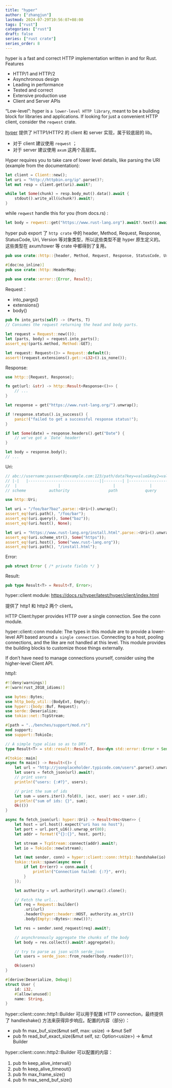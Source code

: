 ```yaml
---
title: "hyper"
author: ["zhangjun"]
lastmod: 2024-07-29T10:56:07+08:00
tags: ["rust"]
categories: ["rust"]
draft: false
series: ["rust crate"]
series_order: 8
---
```


hyper is a fast and correct HTTP implementation written in and for Rust. Features

-   HTTP/1 and HTTP/2
-   Asynchronous design
-   Leading in performance
-   Tested and correct
-   Extensive production use
-   Client and Server APIs

“Low-level”: hyper is `a lower-level HTTP library`, meant to be a building block for libraries and
applications. If looking for just a convenient HTTP client, consider the `reqwest` crate.

[hyper](https://docs.rs/hyper/latest/hyper/) 提供了 HTTP1/HTTP2 的 client 和 server 实现，属于较底层的 lib。

-   对于 client 建议使用 `reqwest` ；
-   对于 server 建议使用 `axum` 这两个高层库。

Hyper requires you to take care of lower level details, like parsing the URI (example from the
documentation):

```rust
let client = Client::new();
let uri = "http://httpbin.org/ip".parse()?;
let mut resp = client.get(uri).await?;

while let Some(chunk) = resp.body_mut().data().await {
    stdout().write_all(&chunk?).await?;
}
```

while `reqwest` handle this for you (from docs.rs) :

```rust
let body = reqwest::get("https://www.rust-lang.org").await?.text().await?;
```

hyper pub export 了 `http crate` 中的 header, Method, Request, Response, StatusCode, Uri, Version 等对象类型，所以这些类型不是 hyper 原生定义的。这些类型在 axum/tower 等 crate 中都得到了复用。

```rust
pub use crate::http::{header, Method, Request, Response, StatusCode, Uri, Version};

#[doc(no_inline)]
pub use crate::http::HeaderMap;

pub use crate::error::{Error, Result};
```

Request：

-   into_pargs()
-   extensions()
-   body()

<!--listend-->

```rust
pub fn into_parts(self) -> (Parts, T)
// Consumes the request returning the head and body parts.

let request = Request::new(());
let (parts, body) = request.into_parts();
assert_eq!(parts.method, Method::GET);

let request: Request<()> = Request::default();
assert!(request.extensions().get::<i32>().is_none());
```

Response:

```rust
use http::{Request, Response};

fn get(url: &str) -> http::Result<Response<()>> {
    // ...
}

let response = get("https://www.rust-lang.org/").unwrap();

if !response.status().is_success() {
    panic!("failed to get a successful response status!");
}

if let Some(date) = response.headers().get("Date") {
    // we've got a `Date` header!
}

let body = response.body();
// ...
```

Uri:

```rust
// abc://username:password@example.com:123/path/data?key=value&key2=value2#fragid1
// |-|   |-------------------------------||--------| |-------------------| |-----|
//  |                  |                       |               |              |
// scheme          authority                 path            query         fragment

use http::Uri;

let uri = "/foo/bar?baz".parse::<Uri>().unwrap();
assert_eq!(uri.path(), "/foo/bar");
assert_eq!(uri.query(), Some("baz"));
assert_eq!(uri.host(), None);

let uri = "https://www.rust-lang.org/install.html".parse::<Uri>().unwrap();
assert_eq!(uri.scheme_str(), Some("https"));
assert_eq!(uri.host(), Some("www.rust-lang.org"));
assert_eq!(uri.path(), "/install.html");
```

Error:

```rust
pub struct Error { /* private fields */ }
```

Result:

```rust
pub type Result<T> = Result<T, Error>;
```

hyper::client module: <https://docs.rs/hyper/latest/hyper/client/index.html>

提供了 http1 和 http2 两个 client。

HTTP Client:hyper provides HTTP over a single connection. See the conn module.

hyper::client::conn module: The types in this module are to provide a lower-level API based around
`a single connection`. Connecting to a host, pooling connections, and the like are not handled at
this level. This module provides the building blocks to customize those things externally.

If don’t have need to manage connections yourself, consider using the higher-level Client API.

http1:

```rust
#![deny(warnings)]
#![warn(rust_2018_idioms)]

use bytes::Bytes;
use http_body_util::{BodyExt, Empty};
use hyper::{body::Buf, Request};
use serde::Deserialize;
use tokio::net::TcpStream;

#[path = "../benches/support/mod.rs"]
mod support;
use support::TokioIo;

// A simple type alias so as to DRY.
type Result<T> = std::result::Result<T, Box<dyn std::error::Error + Send + Sync>>;

#[tokio::main]
async fn main() -> Result<()> {
    let url = "http://jsonplaceholder.typicode.com/users".parse().unwrap();
    let users = fetch_json(url).await?;
    // print users
    println!("users: {:#?}", users);

    // print the sum of ids
    let sum = users.iter().fold(0, |acc, user| acc + user.id);
    println!("sum of ids: {}", sum);
    Ok(())
}

async fn fetch_json(url: hyper::Uri) -> Result<Vec<User>> {
    let host = url.host().expect("uri has no host");
    let port = url.port_u16().unwrap_or(80);
    let addr = format!("{}:{}", host, port);

    let stream = TcpStream::connect(addr).await?;
    let io = TokioIo::new(stream);

    let (mut sender, conn) = hyper::client::conn::http1::handshake(io).await?;
    tokio::task::spawn(async move {
        if let Err(err) = conn.await {
            println!("Connection failed: {:?}", err);
        }
    });

    let authority = url.authority().unwrap().clone();

    // Fetch the url...
    let req = Request::builder()
        .uri(url)
        .header(hyper::header::HOST, authority.as_str())
        .body(Empty::<Bytes>::new())?;

    let res = sender.send_request(req).await?;

    // asynchronously aggregate the chunks of the body
    let body = res.collect().await?.aggregate();

    // try to parse as json with serde_json
    let users = serde_json::from_reader(body.reader())?;

    Ok(users)
}

#[derive(Deserialize, Debug)]
struct User {
    id: i32,
    #[allow(unused)]
    name: String,
}
```

hyper::client::conn::http1::Builder 可以用于配置 HTTP connection，最终提供了 handleshake() 方法来获得异步响应。配置的内容（部分）：

-   pub fn max_buf_size(&amp;mut self, max: usize) -&gt; &amp;mut Self
-   pub fn read_buf_exact_size(&amp;mut self, sz: Option&lt;usize&gt;) -&gt; &amp;mut Builder

hyper::client::conn::http2::Builder 可以配置的内容：

1.  pub fn keep_alive_interval(）
2.  pub fn keep_alive_timeout()
3.  pub fn max_frame_size()
4.  pub fn max_send_buf_size()
